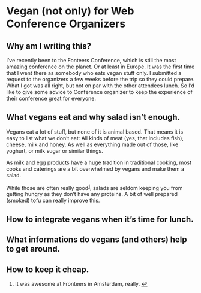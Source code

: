 # Vegan (not only) for Web Conference Organizers

## Why am I writing this?

I’ve recently been to the Fonteers Conference, which is still the most amazing conference on the planet. Or at least in Europe. It was the first time that I went there as somebody who eats vegan stuff only. I submitted a request to the organizers a few weeks before the trip so they could prepare. What I got was all right, but not on par with the other attendees lunch. So I’d like to give some advice to Conference organizer to keep the experience of their conference great for everyone.

## What vegans eat and why salad isn’t enough.

Vegans eat a lot of stuff, but none of it is animal based. That means it is easy to list what we don’t eat: All kinds of meat (yes, that includes fish), cheese, milk and honey. As well as everything made out of those, like yoghurt, or milk sugar or similar things.

As milk and egg products have a huge tradition in traditional cooking, most cooks and caterings are a bit overwhelmed by vegans and make them a salad.

While those are often really good<sup id="fnr1-2012-10-10">[1]</sup>, salads are seldom keeping you from getting hungry as they don’t have any proteins. A bit of well prepared (smoked) tofu can really improve this.

## How to integrate vegans when it’s time for lunch.



## What informations do vegans (and others) help to get around.

## How to keep it cheap.

<div>
  <ol class="footnotes">
    <li id="fn1-2012-10-10">It was awesome at Fronteers in Amsterdam, really.&nbsp;<a href="#fnr1-2012-10-10"  class="footnoteBackLink"  title="Jump back to footnote 1 in the text.">&#8617;</a></li>
  </ol>
</div>

[1]: #fn1-2012-10-10
